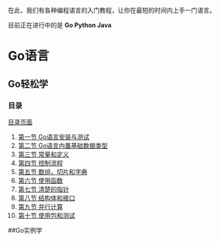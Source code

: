在此，我们有各种编程语言的入门教程，让你在最短的时间内上手一门语言。

目前正在进行中的是 **Go Python Java**

# Go语言
## Go轻松学
### 目录
   
[目录页面][11]

 1. [ 第一节 Go语言安装与测试][1]
 2. [第二节 Go语言内置基础数据类型][2]
 3. [第三节 常量和定义][3]
 4. [第四节 控制流程][4]
 5. [第五节 数组，切片和字典][5]
 6. [第六节 使用函数][6]
 7. [第七节 清楚的指针][7]
 8. [第八节 结构体和接口][8]
 9. [第九节 并行计算][9]
 10. [第十节 使用包和测试][10]

##Go实例学


  [1]: https://github.com/itfan/TechDoc/blob/master/Go%E8%BD%BB%E6%9D%BE%E5%AD%A6/go_tutorial_1_how_to_install_go.md
  [2]: https://github.com/itfan/TechDoc/blob/master/Go%E8%BD%BB%E6%9D%BE%E5%AD%A6/go_tutorial_2_data_type.md
  [3]: https://github.com/itfan/TechDoc/blob/master/Go%E8%BD%BB%E6%9D%BE%E5%AD%A6/go_tutorial_3_variable.md
  [4]:
https://github.com/itfan/TechDoc/blob/master/Go%E8%BD%BB%E6%9D%BE%E5%AD%A6/go_tutorial_4_control_structure.md
 [5]:
https://github.com/itfan/TechDoc/blob/master/Go%E8%BD%BB%E6%9D%BE%E5%AD%A6/go_tutorial_5_array_slice_map.md
 [6]:
https://github.com/itfan/TechDoc/blob/master/Go%E8%BD%BB%E6%9D%BE%E5%AD%A6/go_tutorial_6_func.md
 [7]:
https://github.com/itfan/TechDoc/blob/master/Go%E8%BD%BB%E6%9D%BE%E5%AD%A6/go_tutorial_7_pointer.md
 [8]:
https://github.com/itfan/TechDoc/blob/master/Go%E8%BD%BB%E6%9D%BE%E5%AD%A6/go_tutorial_8_struct_interface.md
 [9]:
https://github.com/itfan/TechDoc/blob/master/Go%E8%BD%BB%E6%9D%BE%E5%AD%A6/go_tutorial_9_parallel_compute.md
 [10]:
https://github.com/itfan/TechDoc/blob/master/Go%E8%BD%BB%E6%9D%BE%E5%AD%A6/go_tutorial_10_use_package_test.md
  [11]: https://github.com/itfan/TechDoc/blob/master/Go%E8%BD%BB%E6%9D%BE%E5%AD%A6/go_tutorial_0_what_to_learn.md
